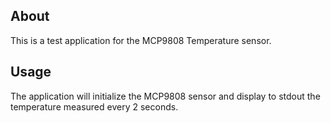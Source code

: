 ## About

This is a test application for the MCP9808 Temperature sensor.

## Usage

The application will initialize the MCP9808 sensor and display to stdout the
temperature measured every 2 seconds.
